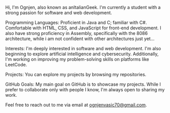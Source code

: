 Hi, I'm Ognjen, also known as anItalianGeek. I'm currently a student with a strong passion for software and web development.

Programming Languages: Proficient in Java and C; familiar with C#. Comfortable with HTML, CSS, and JavaScript for front-end development. 
I also have strong proficiency in Assembly, specifically with the 8086 architecture, while i am not confident with other architectures just yet...

Interests: I'm deeply interested in software and web development. I'm also beginning to explore artificial intelligence and cybersecurity.
Additionally, I'm working on improving my problem-solving skills on platforms like LeetCode.

Projects: You can explore my projects by browsing my repositories.

GitHub Goals: My main goal on GitHub is to showcase my projects. While I prefer to collaborate only with people I know, I'm always open to sharing my work.

Feel free to reach out to me via email at ognjenvasic70@gmail.com.
